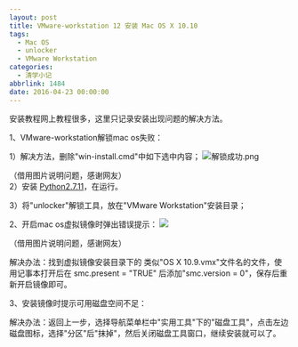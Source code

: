 ```yaml
---
layout: post
title: VMware-workstation 12 安装 Mac OS X 10.10
tags:
  - Mac OS
  - unlocker
  - VMware Workstation
categories:
  - 清学小记
abbrlink: 1484
date: 2016-04-23 00:00:00
---
```


<!-- build time:Sat Jun 23 2018 12:05:15 GMT+0800 (中国标准时间) -->

安装教程网上教程很多，这里只记录安装出现问题的解决方法。

1、VMware-workstation解锁mac os失败：

1）解决方法，删除"win-install.cmd"中如下选中内容； ![解锁成功.png](http://ww1.sinaimg.cn/large/4eed32f2gw1f8n24gjgbxj20ck0hqjv6.jpg)

（借用图片说明问题，感谢网友）  
2）安装 [Python2.7.11](https://www.python.org/downloads/release/python-2711/)，在运行。

3）将"unlocker"解锁工具，放在"VMware Workstation"安装目录；

2、开启mac os虚拟镜像时弹出错误提示： ![](http://www.myhack58.com/Article/UploadPic/2015-4/201544212649287.jpg)

（借用图片说明问题，感谢网友）

解决办法：找到虚拟镜像安装目录下的 类似"OS X 10.9.vmx"文件名的文件，使用记事本打开后在 smc.present = "TRUE" 后添加"smc.version = 0"，保存后重新开启镜像即可。

3、安装镜像时提示可用磁盘空间不足：

解决办法：返回上一步，选择导航菜单栏中"实用工具"下的"磁盘工具"，点击左边磁盘图标，选择"分区"后"抹掉"，然后关闭磁盘工具窗口，继续安装就可以了。

&nbsp;
<!-- rebuild by neat -->